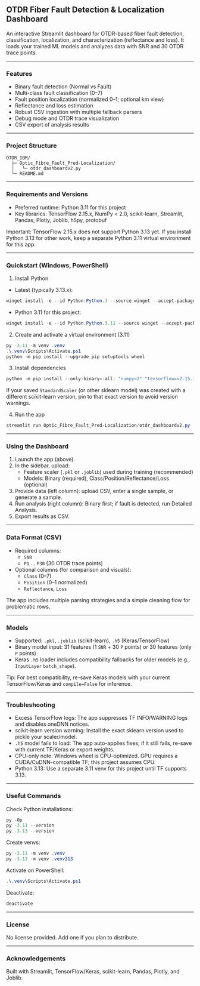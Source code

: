 ## OTDR Fiber Fault Detection & Localization Dashboard

An interactive Streamlit dashboard for OTDR-based fiber fault detection, classification, localization, and characterization (reflectance and loss). It loads your trained ML models and analyzes data with SNR and 30 OTDR trace points.

---

### Features

- Binary fault detection (Normal vs Fault)
- Multi-class fault classification (0–7)
- Fault position localization (normalized 0–1; optional km view)
- Reflectance and loss estimation
- Robust CSV ingestion with multiple fallback parsers
- Debug mode and OTDR trace visualization
- CSV export of analysis results

---

### Project Structure

```
OTDR_IBM/
  ├─ Optic_Fibre_Fault_Pred-Localization/
  │   └─ otdr_dashboardv2.py
  └─ README.md
```

---

### Requirements and Versions

- Preferred runtime: Python 3.11 for this project
- Key libraries: TensorFlow 2.15.x, NumPy < 2.0, scikit-learn, Streamlit, Pandas, Plotly, Joblib, h5py, protobuf

Important: TensorFlow 2.15.x does not support Python 3.13 yet. If you install Python 3.13 for other work, keep a separate Python 3.11 virtual environment for this app.

---

### Quickstart (Windows, PowerShell)

1. Install Python

- Latest (typically 3.13.x):

```powershell
winget install -e --id Python.Python.3 --source winget --accept-package-agreements --accept-source-agreements --silent
```

- Python 3.11 for this project:

```powershell
winget install -e --id Python.Python.3.11 --source winget --accept-package-agreements --accept-source-agreements --silent
```

2. Create and activate a virtual environment (3.11)

```powershell
py -3.11 -m venv .venv
.\.venv\Scripts\Activate.ps1
python -m pip install --upgrade pip setuptools wheel
```

3. Install dependencies

```powershell
python -m pip install --only-binary=:all: "numpy<2" "tensorflow==2.15.1" "h5py>=3.9,<4" "scikit-learn==1.6.1" "protobuf>=3.20.3,<5" streamlit pandas plotly joblib
```

If your saved `StandardScaler` (or other sklearn model) was created with a different scikit-learn version, pin to that exact version to avoid version warnings.

4. Run the app

```powershell
streamlit run Optic_Fibre_Fault_Pred-Localization/otdr_dashboardv2.py
```

---

### Using the Dashboard

1. Launch the app (above).
2. In the sidebar, upload:
   - Feature scaler (`.pkl` or `.joblib`) used during training (recommended)
   - Models: Binary (required), Class/Position/Reflectance/Loss (optional)
3. Provide data (left column): upload CSV, enter a single sample, or generate a sample.
4. Run analysis (right column): Binary first; if fault is detected, run Detailed Analysis.
5. Export results as CSV.

---

### Data Format (CSV)

- Required columns:
  - `SNR`
  - `P1` … `P30` (30 OTDR trace points)
- Optional columns (for comparison and visuals):
  - `Class` (0–7)
  - `Position` (0–1 normalized)
  - `Reflectance`, `Loss`

The app includes multiple parsing strategies and a simple cleaning flow for problematic rows.

---

### Models

- Supported: `.pkl`, `.joblib` (scikit-learn), `.h5` (Keras/TensorFlow)
- Binary model input: 31 features (1 `SNR` + 30 `P` points) or 30 features (only `P` points)
- Keras `.h5` loader includes compatibility fallbacks for older models (e.g., `InputLayer` `batch_shape`).

Tip: For best compatibility, re-save Keras models with your current TensorFlow/Keras and `compile=False` for inference.

---

### Troubleshooting

- Excess TensorFlow logs: The app suppresses TF INFO/WARNING logs and disables oneDNN notices.
- scikit-learn version warning: Install the exact sklearn version used to pickle your scaler/model.
- `.h5` model fails to load: The app auto-applies fixes; if it still fails, re-save with current TF/Keras or export weights.
- CPU-only note: Windows wheel is CPU-optimized. GPU requires a CUDA/CuDNN-compatible TF; this project assumes CPU.
- Python 3.13: Use a separate 3.11 venv for this project until TF supports 3.13.

---

### Useful Commands

Check Python installations:

```powershell
py -0p
py -3.11 --version
py -3.13 --version
```

Create venvs:

```powershell
py -3.11 -m venv .venv
py -3.13 -m venv .venv313
```

Activate on PowerShell:

```powershell
.\.venv\Scripts\Activate.ps1
```

Deactivate:

```powershell
deactivate
```

---

### License

No license provided. Add one if you plan to distribute.

---

### Acknowledgements

Built with Streamlit, TensorFlow/Keras, scikit-learn, Pandas, Plotly, and Joblib.

